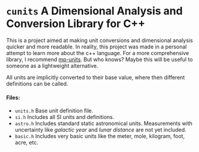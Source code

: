 # `cunits` A Dimensional Analysis and Conversion Library for C++
This is a project aimed at making unit conversions and dimensional analysis quicker and more readable. In reality, this project was made in a personal attempt to learn more about the c++ language. For a more comprehensive library, I recommend [mp-units](https://github.com/mpusz/units "mp-units"). But who knows? Maybe this will be useful to someone as a lightweight alternative.

All units are implicitly converted to their base value, where then different definitions can be called.

#### Files:
- `units.h` Base unit definition file.
- `si.h` Includes all SI units and definitions.
- `astro.h` Includes standard static astronomical units. Measurements with uncertainty like *galactic year* and *lunar distance* are not yet included.
- `basic.h` Includes very basic units like the meter, mole, kilogram, foot, acre, etc.
